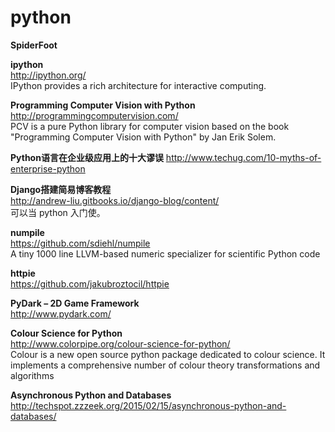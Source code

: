 python
========

**SpiderFoot**  

**ipython**  
http://ipython.org/  
IPython provides a rich architecture for interactive computing.  

**Programming Computer Vision with Python**  
http://programmingcomputervision.com/  
PCV is a pure Python library for computer vision based on the book "Programming Computer Vision with Python" by Jan Erik Solem.  

**Python语言在企业级应用上的十大谬误**
http://www.techug.com/10-myths-of-enterprise-python  

**Django搭建简易博客教程**  
http://andrew-liu.gitbooks.io/django-blog/content/  
可以当 python 入门使。  

**numpile**  
https://github.com/sdiehl/numpile  
A tiny 1000 line LLVM-based numeric specializer for scientific Python code 

**httpie**  
https://github.com/jakubroztocil/httpie  

**PyDark – 2D Game Framework**  
http://www.pydark.com/  

**Colour Science for Python**  
http://www.colorpipe.org/colour-science-for-python/  
Colour is a  new open source python package dedicated to colour science.
It implements a comprehensive number of colour theory transformations and algorithms

**Asynchronous Python and Databases**  
http://techspot.zzzeek.org/2015/02/15/asynchronous-python-and-databases/  